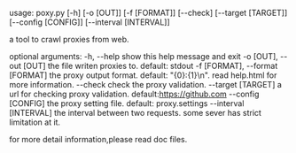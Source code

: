 usage: poxy.py [-h] [-o [OUT]] [-f [FORMAT]] [--check] [--target [TARGET]]
               [--config [CONFIG]] [--interval [INTERVAL]]

a tool to crawl proxies from web.

optional arguments:
  -h, --help            show this help message and exit
  -o [OUT], --out [OUT]
                        the file writen proxies to. default: stdout
  -f [FORMAT], --format [FORMAT]
                        the proxy output format. default: "{0}:{1}\n". read
                        help.html for more information.
  --check               check the proxy validation.
  --target [TARGET]     a url for checking proxy validation.
                        default:https://github.com
  --config [CONFIG]     the proxy setting file. default: proxy.settings
  --interval [INTERVAL]
                        the interval between two requests. some sever has
                        strict limitation at it.

for more detail information,please read doc files.